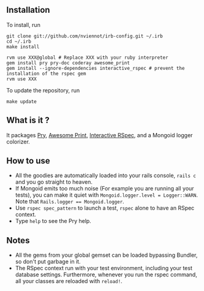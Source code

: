 Installation
------------

To install, run

    git clone git://github.com/nviennot/irb-config.git ~/.irb
    cd ~/.irb
    make install

    rvm use XXX@global # Replace XXX with your ruby interpreter
    gem install pry pry-doc coderay awesome_print
    gem install --ignore-dependencies interactive_rspec # prevent the installation of the rspec gem
    rvm use XXX

To update the repository, run

    make update

What is it ?
------------

It packages
[Pry](https://github.com/pry/pry),
[Awesome Print](https://github.com/michaeldv/awesome_print),
[Interactive RSpec](https://github.com/amatsuda/interactive_rspec),
and a Mongoid logger colorizer.

How to use
----------

* All the goodies are automatically loaded into your rails console, `rails c`
  and you go straight to heaven.
* If Mongoid emits too much noise (For example you are running all your tests),
  you can make it quiet with `Mongoid.logger.level = Logger::WARN`.  Note that
  `Rails.logger == Mongoid.logger`.
* Use `rspec spec_pattern` to launch a test, `rspec` alone to have an RSpec
  context.
* Type `help` to see the Pry help.

Notes
-----

* All the gems from your global gemset can be loaded bypassing Bundler, so
  don't put garbage in it.
* The RSpec context run with your test environment, including your test
  database settings.  Furthermore, whenever you run the rspec command, all your
  classes are reloaded with `reload!`.
